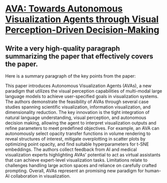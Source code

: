 # [AVA: Towards Autonomous Visualization Agents through Visual   Perception-Driven Decision-Making](https://arxiv.org/abs/2312.04494)

## Write a very high-quality paragraph summarizing the paper that effectively covers the paper.

 Here is a summary paragraph of the key points from the paper:

This paper introduces Autonomous Visualization Agents (AVAs), a new paradigm that utilizes the visual perception capabilities of multi-modal large language models to achieve user-specified goals in visualization systems. The authors demonstrate the feasibility of AVAs through several case studies spanning scientific visualization, information visualization, and dimensionality reduction. The key innovation is the tight integration of natural language understanding, visual perception, and autonomous decision making, allowing the agent to interpret visualization outputs and refine parameters to meet predefined objectives. For example, an AVA can autonomously select opacity transfer functions in volume rendering to reveal structures of interest, mitigate overplotting in scatter plots by optimizing point opacity, and find suitable hyperparameters for t-SNE embeddings. The authors collect feedback from AI and medical visualization experts highlighting AVAs' potential to act as virtual assistants that can achieve expert-level visualization tasks. Limitations relate to challenges handling large action spaces and reliance on carefully crafted prompting. Overall, AVAs represent an promising new paradigm for human-AI collaboration in visualization.
